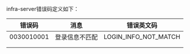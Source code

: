 infra-server错误码定义如下：

| 错误码        | 消息      | 错误英文码                |
| ---------- | ------- | -------------------- |
| 0030010001 | 登录信息不匹配 | LOGIN_INFO_NOT_MATCH |
|            |         |                      |
|            |         |                      |
